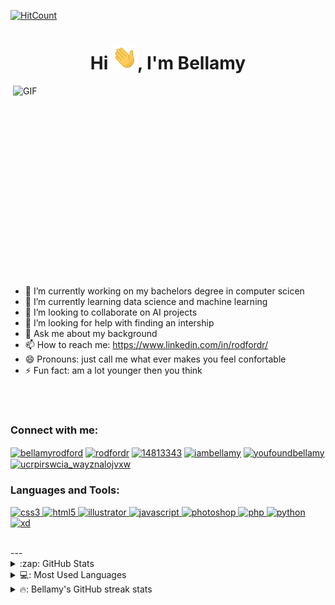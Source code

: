 [![HitCount](http://hits.dwyl.com/BellamyRodford/BellamyRodford.svg)](http://hits.dwyl.com/BellamyRodford/BellamyRodford)
<h1 align="center">Hi <img src="https://github.com/BellamyRodford/BellamyRodford/blob/main/Hi.gif?raw=true" width="40px" />, I'm Bellamy</h1>
<img align="right" alt="GIF" src="https://github.com/BellamyRodford/BellamyRodford/blob/main/image_processing20200530-26996-1o1sjav.gif?raw=true" width="500" height="320" />

- 🔭 I’m currently working on my bachelors degree in computer scicen 
- 🌱 I’m currently learning data science and machine learning
- 👯 I’m looking to collaborate on AI projects
- 🤔 I’m looking for help with finding an intership 
- 💬 Ask me about my background
- 📫 How to reach me: https://www.linkedin.com/in/rodfordr/
- 😄 Pronouns: just call me what ever makes you feel confortable 
- ⚡ Fun fact: am a lot younger then you think

<br />
<br />



<h3 align="left">Connect with me:</h3>
<p align="left">
<a href="https://twitter.com/bellamyrodford" target="blank"><img align="center" src="https://cdn.jsdelivr.net/npm/simple-icons@3.0.1/icons/twitter.svg" alt="bellamyrodford" height="30" width="40" /></a>
<a href="https://linkedin.com/in/rodfordr" target="blank"><img align="center" src="https://cdn.jsdelivr.net/npm/simple-icons@3.0.1/icons/linkedin.svg" alt="rodfordr" height="30" width="40" /></a>
<a href="https://stackoverflow.com/users/14813343" target="blank"><img align="center" src="https://cdn.jsdelivr.net/npm/simple-icons@3.0.1/icons/stackoverflow.svg" alt="14813343" height="30" width="40" /></a>
<a href="https://kaggle.com/iambellamy" target="blank"><img align="center" src="https://cdn.jsdelivr.net/npm/simple-icons@3.0.1/icons/kaggle.svg" alt="iambellamy" height="30" width="40" /></a>
<a href="https://instagram.com/youfoundbellamy" target="blank"><img align="center" src="https://cdn.jsdelivr.net/npm/simple-icons@3.0.1/icons/instagram.svg" alt="youfoundbellamy" height="30" width="40" /></a>
<a href="https://www.youtube.com/c/ucrpirswcia_wayznalojvxw" target="blank"><img align="center" src="https://cdn.jsdelivr.net/npm/simple-icons@3.0.1/icons/youtube.svg" alt="ucrpirswcia_wayznalojvxw" height="30" width="40" /></a>
</p>

<h3 align="left">Languages and Tools:</h3>
<p align="left"> <a href="https://www.w3schools.com/css/" target="_blank"> <img src="https://devicons.github.io/devicon/devicon.git/icons/css3/css3-original-wordmark.svg" alt="css3" width="40" height="40"/> </a> <a href="https://www.w3.org/html/" target="_blank"> <img src="https://devicons.github.io/devicon/devicon.git/icons/html5/html5-original-wordmark.svg" alt="html5" width="40" height="40"/> </a> <a href="https://www.adobe.com/in/products/illustrator.html" target="_blank"> <img src="https://www.vectorlogo.zone/logos/adobe_illustrator/adobe_illustrator-icon.svg" alt="illustrator" width="40" height="40"/> </a> <a href="https://developer.mozilla.org/en-US/docs/Web/JavaScript" target="_blank"> <img src="https://devicons.github.io/devicon/devicon.git/icons/javascript/javascript-original.svg" alt="javascript" width="40" height="40"/> </a> <a href="https://www.photoshop.com/en" target="_blank"> <img src="https://devicons.github.io/devicon/devicon.git/icons/photoshop/photoshop-plain.svg" alt="photoshop" width="40" height="40"/> </a> <a href="https://www.php.net" target="_blank"> <img src="https://devicons.github.io/devicon/devicon.git/icons/php/php-original.svg" alt="php" width="40" height="40"/> </a> <a href="https://www.python.org" target="_blank"> <img src="https://devicons.github.io/devicon/devicon.git/icons/python/python-original.svg" alt="python" width="40" height="40"/> </a> <a href="https://www.adobe.com/products/xd.html" target="_blank"> <img src="https://cdn.worldvectorlogo.com/logos/adobe-xd.svg" alt="xd" width="40" height="40"/> </a> </p>


<br />
---


<details>
  <summary>:zap: GitHub Stats</summary>

  <img align="left" alt="Bellamy's GitHub Stats" src="https://github-readme-stats.bellamyrodford.vercel.app/api?username=bellamyrodford&show_icons=true&theme=tokyonight" />

</details>

<details>
  <summary>💻: Most Used Languages</summary>

<img  align="left" alt="Bellamy's GitHub Top Languages" src="https://github-readme-stats.bellamyrodford.vercel.app/api/top-langs/?username=bellamyrodford&&show_icons=true&title_color=ffffff&icon_color=bb2acf&text_color=daf7dc&bg_color=151515">

</details>

<details>
  <summary>🔥: Bellamy's GitHub streak stats</summary>

<img  align="left" alt="Bellamy's GitHub streak stats" src="https://github-readme-streak-stats.herokuapp.com/?user=bellamyrodford&" alt="bellamyrodford">

</deails>

